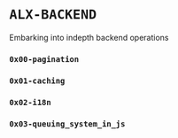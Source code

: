 # `ALX-BACKEND`
Embarking into indepth backend operations

### `0x00-pagination`
### `0x01-caching`
### `0x02-i18n`
### `0x03-queuing_system_in_js`
